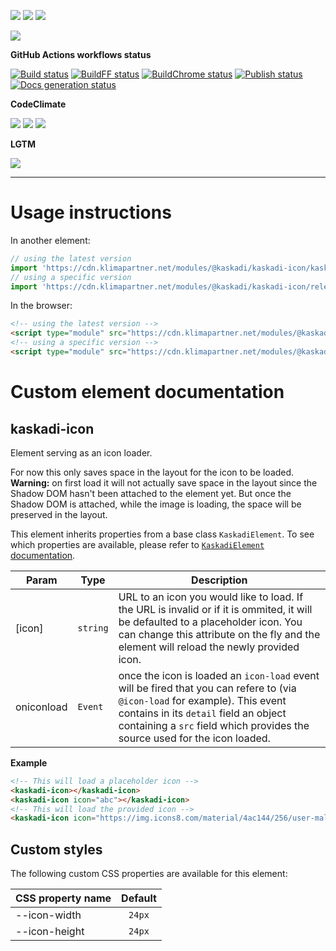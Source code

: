 ![](https://img.shields.io/github/package-json/v/kaskadi/kaskadi-icon)
![](https://img.shields.io/badge/code--style-standard-blue)
![](https://img.shields.io/github/license/kaskadi/kaskadi-icon?color=blue)

[![](https://img.shields.io/badge/live-example-orange)](https://cdn.klimapartner.net/modules/%40kaskadi/kaskadi-icon/example/index.html)

**GitHub Actions workflows status**

[![Build status](https://img.shields.io/github/workflow/status/kaskadi/kaskadi-icon/build?label=build&logo=mocha)](https://github.com/kaskadi/kaskadi-icon/actions?query=workflow%3Abuild)
[![BuildFF status](https://img.shields.io/github/workflow/status/kaskadi/kaskadi-icon/build-on-firefox?label=firefox&logo=Mozilla%20Firefox&logoColor=white)](https://github.com/kaskadi/kaskadi-icon/actions?query=workflow%3Abuild-on-firefox)
[![BuildChrome status](https://img.shields.io/github/workflow/status/kaskadi/kaskadi-icon/build-on-chrome?label=chrome&logo=Google%20Chrome&logoColor=white)](https://github.com/kaskadi/kaskadi-icon/actions?query=workflow%3Abuild-on-chrome)
[![Publish status](https://img.shields.io/github/workflow/status/kaskadi/kaskadi-icon/publish?label=publish&logo=Amazon%20AWS)](https://github.com/kaskadi/kaskadi-icon/actions?query=workflow%3Apublish)
[![Docs generation status](https://img.shields.io/github/workflow/status/kaskadi/kaskadi-icon/generate-docs?label=docs&logo=read-the-docs)](https://github.com/kaskadi/kaskadi-icon/actions?query=workflow%3Agenerate-docs)

**CodeClimate**

[![](https://img.shields.io/codeclimate/maintainability/kaskadi/kaskadi-icon?label=maintainability&logo=Code%20Climate)](https://codeclimate.com/github/kaskadi/kaskadi-icon)
[![](https://img.shields.io/codeclimate/tech-debt/kaskadi/kaskadi-icon?label=technical%20debt&logo=Code%20Climate)](https://codeclimate.com/github/kaskadi/kaskadi-icon)
[![](https://img.shields.io/codeclimate/coverage/kaskadi/kaskadi-icon?label=test%20coverage&logo=Code%20Climate)](https://codeclimate.com/github/kaskadi/kaskadi-icon)

**LGTM**

[![](https://img.shields.io/lgtm/grade/javascript/github/kaskadi/kaskadi-icon?label=code%20quality&logo=LGTM)](https://lgtm.com/projects/g/kaskadi/kaskadi-icon/?mode=list&logo=LGTM)

<!-- You can add badges inside of this section if you'd like -->

****

<!-- automatically generated documentation will be placed in here -->
# Usage instructions

In another element:
```js
// using the latest version
import 'https://cdn.klimapartner.net/modules/@kaskadi/kaskadi-icon/kaskadi-icon.js'
// using a specific version
import 'https://cdn.klimapartner.net/modules/@kaskadi/kaskadi-icon/release/v1.0.0/kaskadi-icon.js'
```

In the browser:
```html
<!-- using the latest version -->
<script type="module" src="https://cdn.klimapartner.net/modules/@kaskadi/kaskadi-icon/kaskadi-icon.js"></script>
<!-- using a specific version -->
<script type="module" src="https://cdn.klimapartner.net/modules/@kaskadi/kaskadi-icon/release/v1.0.0/kaskadi-icon.js"></script>
```

# Custom element documentation

## kaskadi-icon

Element serving as an icon loader.

For now this only saves space in the layout for the icon to be loaded. **Warning:** on first load it will not actually save space in the layout since the Shadow DOM hasn't been attached to the element yet. But once the Shadow DOM is attached, while the image is loading, the space will be preserved in the layout.

This element inherits properties from a base class `KaskadiElement`. To see which properties are available, please refer to [`KaskadiElement` documentation].


| Param | Type | Description |
| --- | --- | --- |
| \[icon\] | `string` | URL to an icon you would like to load. If the URL is invalid or if it is ommited, it will be defaulted to a placeholder icon. You can change this attribute on the fly and the element will reload the newly provided icon. |
| oniconload | `Event` | once the icon is loaded an `icon-load` event will be fired that you can refere to (via `@icon-load` for example). This event contains in its `detail` field an object containing a `src` field which provides the source used for the icon loaded. |

**Example**  
```html
<!-- This will load a placeholder icon -->
<kaskadi-icon></kaskadi-icon>
<kaskadi-icon icon="abc"></kaskadi-icon>
<!-- This will load the provided icon -->
<kaskadi-icon icon="https://img.icons8.com/material/4ac144/256/user-male.png"></kaskadi-icon>
```
<!-- LINKS -->

[`KaskadiElement` documentation]:https://github.com/kaskadi/kaskadi-element

## Custom styles

The following custom CSS properties are available for this element:

| CSS property name | Default |
| :---------------- | :-----: |
| --icon-width      |  `24px` |
| --icon-height     |  `24px` |
<!-- automatically generated documentation will be placed in here -->

<!-- You can customize this template as you'd like! -->
